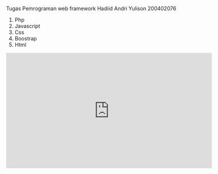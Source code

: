 Tugas Pemrograman web framework 
Hadiid Andri Yulison 200402076
1. Php
2. Javascript
3. Css
4. Boostrap
5. Html

<iframe width="560" height="315" src="https://www.youtube.com/embed/2xhdt43QDCo" title="YouTube video player" frameborder="0" allow="accelerometer; autoplay; clipboard-write; encrypted-media; gyroscope; picture-in-picture" allowfullscreen></iframe>
